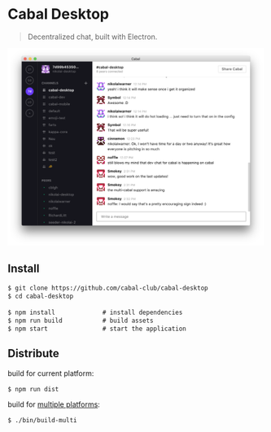 # Cabal Desktop

> Decentralized chat, built with Electron.

<center><img src="screenshot.png"/></center>

## Install

```
$ git clone https://github.com/cabal-club/cabal-desktop
$ cd cabal-desktop

$ npm install             # install dependencies
$ npm run build           # build assets
$ npm start               # start the application
```

## Distribute

build for current platform:

```
$ npm run dist
```

build for [multiple platforms](https://www.electron.build/multi-platform-build#docker):

```
$ ./bin/build-multi
```

